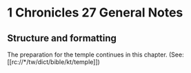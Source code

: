 # 1 Chronicles 27 General Notes
## Structure and formatting

The preparation for the temple continues in this chapter. (See: [[rc://*/tw/dict/bible/kt/temple]])
